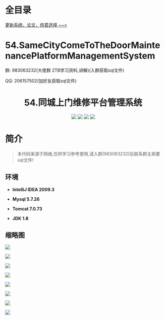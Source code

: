 # 全目录

[更新系统、论文，供君选择 ~~>](https://www.yuque.com/wisebit/blog)

# 54.SameCityComeToTheDoorMaintenancePlatformManagementSystem

<p>群: 983063232(大佬群 2TB学习资料,讲解)(入群获取sql文件)</p>
<p>QQ: 206157502(加好友获取sql文件)</p>

<p><h1 align="center">54.同城上门维修平台管理系统</h1></p>


<p align="center">
	<img src="https://img.shields.io/badge/jdk-1.8-orange.svg"/>
    <img src="https://img.shields.io/badge/spring-5.x-lightgrey.svg"/>
    <img src="https://img.shields.io/badge/springmvc-3.x-blue.svg"/>
    <img src="https://img.shields.io/badge/mybatis-3.x-blue.svg"/>
</p>

# 简介


> 本代码来源于网络,仅供学习参考使用,请入群(983063232)后联系群主索要sql文件!


## 环境

- <b>IntelliJ IDEA 2009.3</b>

- <b>Mysql 5.7.26</b>

- <b>Tomcat 7.0.73</b>

- <b>JDK 1.8</b>


## 缩略图

![](https://bitwise.oss-cn-heyuan.aliyuncs.com/2024/9/10/6bf4b8fd-996d-4cd5-b1cc-be3e9ef4d91a.png)

![](https://bitwise.oss-cn-heyuan.aliyuncs.com/2024/9/10/7e5e906d-c3f6-4fc1-a83c-7bd92cf7a154.png)

![](https://bitwise.oss-cn-heyuan.aliyuncs.com/2024/9/10/c029d1ef-f36b-40de-999a-239745a1f500.png)

![](https://bitwise.oss-cn-heyuan.aliyuncs.com/2024/9/10/ed2198c6-7aee-4d54-992e-1c8ba6abad0b.png)

![](https://bitwise.oss-cn-heyuan.aliyuncs.com/2024/9/10/4a40acf3-3828-42a5-b7b0-f13b9933ddc2.png)

![](https://bitwise.oss-cn-heyuan.aliyuncs.com/2024/9/10/4343f52a-72a5-4400-912e-c0c35dbf7f9e.png)

![](https://bitwise.oss-cn-heyuan.aliyuncs.com/2024/9/10/b034437d-cead-4301-8f2c-ca2e55b86ee0.png)

![](https://bitwise.oss-cn-heyuan.aliyuncs.com/2024/9/10/32b4fc07-f0ed-4bdd-90b2-e59810957226.png)



